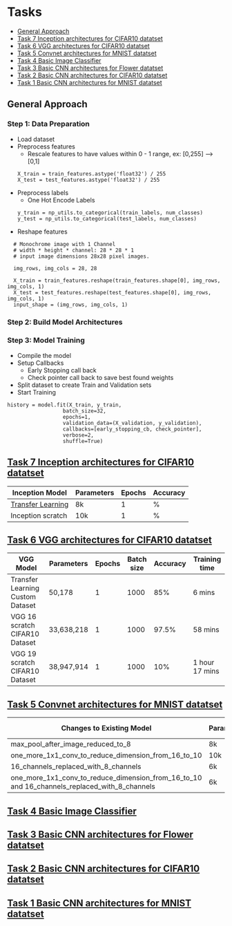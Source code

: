 # Tasks
- [General Approach](#general-approach)
- [Task 7 Inception architectures for CIFAR10 datatset](#task-7-inception-architectures-for-cifar10-datatset)
- [Task 6 VGG architectures for CIFAR10 datatset](#task-6-vgg-architectures-for-cifar10-datatset)
- [Task 5 Convnet architectures for MNIST datatset](#task-5-convnet-architectures-for-mnist-datatset)
- [Task 4 Basic Image Classifier](#task-4-basic-image-classifier)
- [Task 3 Basic CNN architectures for Flower datatset](#task-3-basic-cnn-architectures-for-flower-datatset)
- [Task 2 Basic CNN architectures for CIFAR10 datatset](#task-2-basic-cnn-architectures-for-cifar10-datatset)
- [Task 1 Basic CNN architectures for MNIST datatset](#task-1-basic-cnn-architectures-for-mnist-datatset)

## General Approach
### Step 1: Data Preparation
  - Load dataset
  - Preprocess features
    - Rescale features to have values within 0 - 1 range, ex: [0,255] --> [0,1]
    ```
    X_train = train_features.astype('float32') / 255
    X_test = test_features.astype('float32') / 255
    ```
  - Preprocess labels
    - One Hot Encode Labels
    ```
    y_train = np_utils.to_categorical(train_labels, num_classes)
    y_test = np_utils.to_categorical(test_labels, num_classes)
    ```
  - Reshape features
  ```
    # Monochrome image with 1 Channel
    # width * height * channel: 28 * 28 * 1
    # input image dimensions 28x28 pixel images.

    img_rows, img_cols = 28, 28

    X_train = train_features.reshape(train_features.shape[0], img_rows, img_cols, 1)
    X_test = test_features.reshape(test_features.shape[0], img_rows, img_cols, 1)
    input_shape = (img_rows, img_cols, 1)
  ```
  
### Step 2: Build Model Architectures
  
### Step 3: Model Training
  - Compile the model
  - Setup Callbacks
    - Early Stopping call back
    - Check pointer call back to save best found weights
  - Split dataset to create Train and Validation sets
  - Start Training
  ```
  history = model.fit(X_train, y_train,
                    batch_size=32,
                    epochs=1,
                    validation_data=(X_validation, y_validation),
                    callbacks=[early_stopping_cb, check_pointer],
                    verbose=2,
                    shuffle=True)
  ```
## [Task 7 Inception architectures for CIFAR10 datatset](https://github.com/sbhrwl/ComputerVision/blob/main/src/inception/inception_model_training.py)  
  | Inception Model | Parameters | Epochs | Accuracy |
  | ----------------| ---------- | -------| ---------|
  | [Transfer Learning](https://github.com/sbhrwl/ComputerVision/blob/cf04f951ec58b51f819d93f2a7090425ade7a85a/src/inception/inception_transfer_learning.py) | 8k | 1 | % |
  | Inception scratch | 10k | 1 | % |

## [Task 6 VGG architectures for CIFAR10 datatset](https://github.com/sbhrwl/ComputerVision/blob/main/src/vgg/vgg_model_training.py)
  | VGG Model | Parameters | Epochs | Batch size | Accuracy | Training time |
  | --------- | ---------- | -------| -----------| ---------| ------------- |
  | Transfer Learning Custom Dataset | 50,178 | 1 | 1000 | 85% | 6 mins |
  | VGG 16 scratch CIFAR10 Dataset | 33,638,218 | 1 | 1000 | 97.5% | 58 mins |
  | VGG 19 scratch CIFAR10 Dataset | 38,947,914 | 1 | 1000 |  10% | 1 hour 17 mins |

## [Task 5 Convnet architectures for MNIST datatset](https://github.com/sbhrwl/ComputerVision/blob/main/src/convnet_mnist/convnet_model_training.py)
  | Changes to Existing Model | Parameters | Epochs | Batch size | Accuracy |
  | ------------------------- | ---------- | -------| ---------- | -------- |
  | max_pool_after_image_reduced_to_8 | 8k | 1 | 128 | 92% |
  | one_more_1x1_conv_to_reduce_dimension_from_16_to_10 | 10k | 1 | 128 | 96% |
  | 16_channels_replaced_with_8_channels | 6k | 2 | 128 | 98% |
  | one_more_1x1_conv_to_reduce_dimension_from_16_to_10 and 16_channels_replaced_with_8_channels | 6k | 2 | 128 | 97% |
  

## [Task 4 Basic Image Classifier](https://github.com/sbhrwl/ComputerVision/blob/main/src/basic_image_classifier/model_training.py)
## [Task 3 Basic CNN architectures for Flower datatset](https://colab.research.google.com/drive/1bxCs_T6PbcKh7v9FccGUEBj_rOjh861C?usp=sharing)
## [Task 2 Basic CNN architectures for CIFAR10 datatset](https://github.com/sbhrwl/ComputerVision/blob/main/src/basic_cnn_cifar10/model_training.py)
## [Task 1 Basic CNN architectures for MNIST datatset](https://github.com/sbhrwl/ComputerVision/blob/main/src/basic_cnn_mnist/model_training.py)
